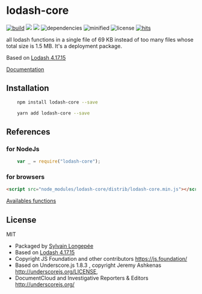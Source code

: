 # lodash-core

<div style="display:inline">

[![build](https://travis-ci.org/Sylvain59650/lodash-core.png?branch=master)](https://travis-ci.org/Sylvain59650/lodash-core)
 <a target="_blank" title="version" href="https://www.npmjs.com/package/lodash-core"><img src="https://img.shields.io/npm/v/lodash-core.svg" /></a>
    <a target="_blank" title="package" href="https://github.com/Sylvain59650/lodash-core"><img src="https://img.shields.io/github/package-json/v/Sylvain59650/lodash-core.svg" /></a>
![dependencies](https://img.shields.io/david/Sylvain59650/lodash-core.svg)
![minified](https://img.shields.io/bundlephobia/min/lodash-core.svg)
![license](https://img.shields.io/npm/l/lodash-core.svg)
[![hits](http://hits.dwyl.com/Sylvain59650/lodash-core.svg)](http://hits.dwyl.com/Sylvain59650/lodash-core)
</div>



all lodash functions in a single file of 69 KB instead of too many files whose total size is 1.5 MB.
It's a deployment package. 

Based on [Lodash 4.17.15](https://www.npmjs.com/package/lodash)

 [Documentation](https://lodash.com/docs/4.17.15)

## Installation

```bash
    npm install lodash-core --save

    yarn add lodash-core --save
```

## References
### for NodeJs

```javascript
    var _ = require("lodash-core");
```

### for browsers

```html
<script src="node_modules/lodash-core/distrib/lodash-core.min.js"></script>
```

<a href="https://sylvain59650.github.io/lodash-core/lodash-core.spec.html">Availables functions</a>

## License
MIT
- Packaged by [Sylvain Longepée](https://www.npmjs.com/~sylvain59)
- Based on [Lodash 4.17.15](https://github.com/lodash/lodash/blob/master/LICENSE)
- Copyright JS Foundation and other contributors <https://js.foundation/>
- Based on Underscore.js 1.8.3 , copyright Jeremy Ashkenas <http://underscorejs.org/LICENSE>,
- DocumentCloud and Investigative Reporters & Editors <http://underscorejs.org/>
